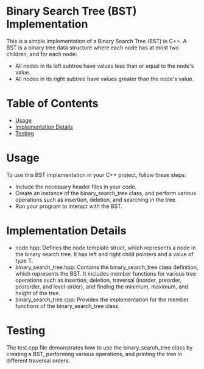 # Binary Search Tree (BST) Implementation
This is a simple implementation of a Binary Search Tree (BST) in C++. A BST is a binary tree data structure where each node has at most two children, and for each node:
- All nodes in its left subtree have values less than or equal to the node's value.
- All nodes in its right subtree have values greater than the node's value.
# Table of Contents
- [Usage](#Usage)
- [Implementation Details](#Implementation_Details)
- [Testing](#Testing)

# Usage
To use this BST implementation in your C++ project, follow these steps:
- Include the necessary header files in your code.
- Create an instance of the binary_search_tree class, and perform various operations such as insertion, deletion, and searching in the tree.
- Run your program to interact with the BST.

# Implementation Details
- node.hpp: Defines the node template struct, which represents a node in the binary search tree. It has left and right child pointers and a value of type T.
- binary_search_tree.hpp: Contains the binary_search_tree class definition, which represents the BST. It includes member functions for various tree operations such as insertion, deletion, traversal (inorder, preorder, postorder, and level-order), and finding the minimum, maximum, and height of the tree.
- binary_search_tree.cpp: Provides the implementation for the member functions of the binary_search_tree class.

# Testing
The test.cpp file demonstrates how to use the binary_search_tree class by creating a BST, performing various operations, and printing the tree in different traversal orders.
